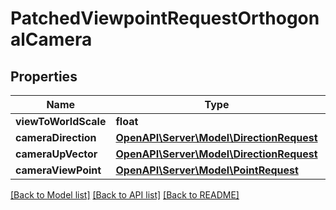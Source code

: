 # PatchedViewpointRequestOrthogonalCamera

## Properties
Name | Type | Description | Notes
------------ | ------------- | ------------- | -------------
**viewToWorldScale** | **float** |  | 
**cameraDirection** | [**OpenAPI\Server\Model\DirectionRequest**](DirectionRequest.md) |  | 
**cameraUpVector** | [**OpenAPI\Server\Model\DirectionRequest**](DirectionRequest.md) |  | 
**cameraViewPoint** | [**OpenAPI\Server\Model\PointRequest**](PointRequest.md) |  | 

[[Back to Model list]](../README.md#documentation-for-models) [[Back to API list]](../README.md#documentation-for-api-endpoints) [[Back to README]](../README.md)


